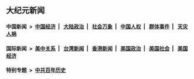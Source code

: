 ## 大纪元新闻

#### 中国新闻 &nbsp;>&nbsp; [中国经济](indexes/ncid283/README.md?08240845) &nbsp;| &nbsp; [大陆政治](indexes/ncid277/README.md?08240845) &nbsp;| &nbsp; [社会万象](indexes/ncid282/README.md?08240845) &nbsp;| &nbsp; [中国人权](indexes/ncid278/README.md?08240845) &nbsp;| &nbsp; [群体事件](indexes/ncid279/README.md?08240845) &nbsp;| &nbsp; [天灾人祸](indexes/ncid280/README.md?08240845)

#### 国际新闻 &nbsp;>&nbsp; [美中关系](indexes/nf1412576/README.md?08240845) &nbsp;| &nbsp; [台湾新闻](indexes/ncid1349361/README.md?08240845) &nbsp;| &nbsp; [香港新闻](indexes/ncid1349362/README.md?08240845) &nbsp;| &nbsp; [美国政治](indexes/ncid1078159/README.md?08240845) &nbsp;| &nbsp; [美国社会](indexes/ncid1078160/README.md?08240845) &nbsp;| &nbsp; [美国经济](indexes/ncid1078158/README.md?08240845)

#### 特别专题 &nbsp;>&nbsp; [中共百年历史](https://github.com/easy2view/epoch-special/blob/master/README.md?08240845)  
